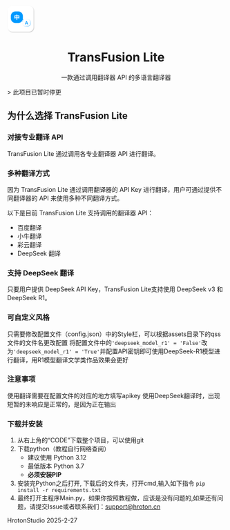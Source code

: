 <img src='data:img/jpg;base64,AAABAAEAQEAAAAEAIAAoQgAAFgAAACgAAABAAAAAgAAAAAEAIAAAAAAAAEAAABMLAAATCwAAAAAA
AAAAAAAAAAAAAAAAAP///wD+/v4A////ACAgIAD///8A////AMLCwgAXFxcAMDAwAR0dHQINDQ0D
FBQUAxUVFQMZGRkDFxcXAyAgIAMYGBgDFRUVAw0NDQMYGBgDEBAQAxISEgMWFhYDExMTAxUVFQMN
DQ0DERERAwUFBQMVFRUDFxcXAw0NDQMREREDEhISAxUVFQMWFhYDDw8PAxsbGwMVFRUDExMTAw4O
DgMYGBgDGRkZAxMTEwMeHh4DIyMjAxQUFAMbGxsDGhoaAxYWFgMSEhIDFBQUAi8vLwFvb28B1tbW
APLy8gAnJycAvr6+AP///wD///8A////AAAAAAAAAAAAAAAAAP///wBoaGgAvr6+AP///wD///8A
fHx8ADIyMgEPDw8ECAgIBwEBAQsAAAAOAAAAEAAAABAAAAAQAAAAEAAAABAAAAAQAAAAEAAAABAA
AAAQAAAAEAAAABAAAAAQAAAAEAAAABAAAAAQAAAAEAAAABAAAAAQAAAAEAAAABAAAAAQAAAAEAAA
ABAAAAAQAAAAEAAAABAAAAAQAAAAEAAAABAAAAAQAAAAEAAAABAAAAAQAAAAEAAAABAAAAAQAAAA
EAAAABAAAAAQAAAAEAMDAw8FBQULCAgIBxEREQQkJCQBbGxsAP///wD///8A////AP///wD///8A
AAAAAP///wDBwcEAqKioANLS0gB6enoAMTExAREREQQAAAAJAAAAEAAAABkWFhYkKCgoLCsrKy4r
KysuKioqLioqKi4rKysuKysrLioqKi4qKiouKysrLioqKi4qKiouKysrLisrKy4rKysuKSkpLioq
Ki4qKiouKioqLioqKi4rKysuKioqLioqKi4qKiouKioqLikpKS4qKiouKSkpLioqKi4qKiouKSkp
LikpKS4pKSkuKSkpLioqKi4pKSkuKCgoLikpKS4pKSkuKCgoLhoaGiwAAAAmAAAAIAAAABkCAgIS
BAQEChQUFAREREQBo6OjAP///wD///8A/f39AAAAAAD///8A2dnZAP///wCMjIwAMDAwAgAAAAYA
AAAPU1NTJq6urlTU1NR/5OTknOrq6qnr6+us6+vrrOvr66vr6+ur6+vrq+vr66vr6+ur6+vrq+vr
66rr6+uq6+vrquvr66rr6+uq6+vrquvr66nr6+up6+vrqerq6qnq6uqp6urqqOrq6qjq6uqo6urq
qOrq6qjq6uqo6urqqOrq6qfq6uqn6urqp+rq6qfq6uqn6urqpurq6qbq6uqm6urqpurq6qbq6uqm
6urqpurq6qTj4+Oc0dHRiKmpqWZWVlZAAAAAKAAAABwGBgYQDQ0NBywsLAJ3d3cA////APv7+wAI
CAgA////ADY2NgCXl5cAIyMjAgAAAAc6OjoZxMTEWu/v76j8/PzP////2P///9n////Y////2P//
/9j////Y////1////9f////X////1////9f////W////1v///9b////W////1f///9X////V////
1P///9T////U////1P///9T////T////0////9P////T////0v///9L////S////0v///9H////R
////0f///9H////R////0P///9D////Q////0P///8/////P////z////879/f3J8PDwscHBwXlE
REQ8AAAAIwMDAxQLCwsIIyMjArGxsQCTk5MAAAAAAHl5eQD5+fkAREREAQAAAAV+fn4i5+fnh/39
/c/////a////2P///9f////W////1v///9b////W////1f///9X////V////1f///9X////U////
1P///9T////U////0////9P////T////0////9L////S////0v///9L////S////0f///9H////R
////0f///9D////Q////0P///9D////P////z////8/////P////zv///87////O////zv///87/
///N////zf///83////N////zf///87+/v7L5ubmonh4eE8AAAAlBAQEFA8PDwdKSkoBAAAAAIyM
jAAtLS0Ab29vAAAAAAOLi4se7+/vk////9j////Y////1////9f////X////1////9b////W////
1v///9b////W////1f///9X////V////1f///9T////U////1P///9T////T////0////9P////T
////0////9L////S////0v///9L////R////0f///9H////R////0P///9D////Q////0P///8//
///P////z////8/////O////zv///87////O////zv///83////N////zf///83////M////zP//
/87u7u6vfHx8UAAAACMEBAQREBAQBDg4OADT09MAAAAAAAAAAAFXV1cO7e3tgP///9j////Z////
2P///9j////X////1////9f////X////1v///9b////W////1v///9b////V////1f///9X////V
////1P///9T////U////1P///9P////T////0////9P////T////0v///9L////S////0v///9H/
///R////0f///9H////Q////0P///9D////Q////z////8/////P////z////8/////O////zv//
/87////O////zf///83////N////zf///8z////M////zurq6qdTU1NAAAAAHAgICAosLCwBiIiI
ANXV1QAAAAAC4ODgS/39/c7////a////2P///9j////Y////2P///9f////X////1////9f////X
////1v///9b////W////1f///9X////V////1f///9X////U////1P///9T////U////0////9P/
///T////0////9P////S////0v///9L////S////0f///9H////R////0f///9D////Q////0P//
/9D////P////z////8/////P////zv///87////O////zv///87////N////zf///83////N////
zf///8z////Mzc3NgwgICCkAAAASDAwMBHh4eAD///8AmZmZEPj4+J3////c////2f///9n////Y
////2P///9j////Y////1////9f////X////1////9f////W////1v///9b////V////1f///9X/
///V////1f///9T////U////1P///9T////T////0////9P////T////0////9L////S////0v//
/9L////R////0f///9H////R////0P///9D////Q////0P///9D////P////z////8/////P////
zv///87////O////zv///83////N////zf///83////N////zfb29rt3d3dJAAAAGQcHBwdXV1cB
////AOLi4jf+/v7M////2v///9n////Z////2f///9j////Y////2P///9j////X////1////9f/
///X////1////9b////W////1v///9X////V////1f///9X////V////1P///9T////U////1P//
/9P////T////0////9P////S////0v///9L////S////0v///9H////R////0f///9H////Q////
0P///9D////Q////0P///8/////P////z////8/////O////zv///87////O////zf///83////N
////zf///83////NxcXFeAAAACAGBgYLIiIiAf///wD09PRk////2////9r////Z////2f///9n/
///Z////2P///9j////Y////2P///9f////X////1////9f////X////1v///9b////W////1v//
/9X////V////1f///9X////U////1P///9T////U////1P///9P////T////0////9L////S////
0v///9L////S////0f///9H////R////0f///9D////Q////0P///9D////P////z////8/////P
////z////87////O////zv///87////N////zf///83////N////z+Xl5ZwgICApAAAADg8PDwI8
PDwD+fn5hf///93////a////2v///9n////Z////2f///9n////Y////2P///9j////Y////1///
/9f////X////1////9f////W////1v///9b////W////1f///9X////V////1f///9T////U////
1P///9T////T////0////9P////T////0////9L////S////0v///9L////R////0f///9H////R
////0P///9D////Q////0P///9D////P////z////8/////P////zv///87////O////zv///83/
///N////zf///87x8fGwU1NTNAAAAA8KCgoCkJCQB/v7+5X////e////2v///9r////a////2f//
/9n////Z////2f///9j////Y////2P///9j////Y////1////9f////X////1v///9b////W////
1v///9b////V////1f///9X////V////1P///9T////U////1P///9T////T////0////9P////T
////0v///9L////S////0f///9H////R////0f///9H////Q////0P///9D////Q////z////8//
///P////z////8/////O////zv///87////O////zf///83////O9vb2uWpqajoAAAAPERERA5iY
mAf7+/uX////3v///9r////a////2v///9r////Z////2f///9n////Z////2P///9j////Y////
2P///9j////X////1////9f////X////1v///9b////W////1v///9X////V////1f///9X////U
////1P///9T////U////0////9P////T////0////9P////S////0v///9L////R////0f///9H/
///R////0P///9D////Q////z////8/////P////z////8/////P////z////87////O////zv//
/87////N////zvf397pubm47AAAADxISEgOampoH+/v7l////97////a////2v///9r////a////
2v///9n////Z////2f///9n////Y////2P///9j////Y////2P///9f////X////1////9f////W
////1v///9b////W////1f///9X////V////1f///9X////U////1P///9T////U////0////9P/
///T////0//+/tL/+O7U/+/W2P/px9v/5b/c/+K43f/fsN7/3Knf/9mi4P/WmuL/2J/g/+fC2f/7
9NH////P////z////8/////P////zv///87////O////zv///8/39/e7b29vPAAAAA8dHR0Dl5eX
B/v7+5f////f////2////9r////a////2v///9r////a////2f///9n////Z////2f///9j////Y
////2P///9j////X////1////9f////X////1////9b////W////1v///9b////V////1f///9X/
///V////1f///9T////U////1P///9T////T////0//9+dP/8dzb/+zP6v/u1fT/79f4/+3S+f/r
zPr/6Mf7/+bB/P/kvP3/4rf+/9yn/v/Ngvv/x3Tu/+jG2P///8/////P////z////8/////O////
zv///87////P9/f3u25ubjwAAAAPGRkZA5WVlQf7+/uY////3////9v////b////2////9r////a
////2v///9r////Z////2f///9n////Z////2f///9j////Y////2P///9f////X////1////9f/
///X////1v///9b////W////1v///9X////V////1f///9X////U////1P///9T////U////1P/9
+tT/9OPe//ju9P/+/f7//////////////////////////////////////////////////v3//+vN
///Fb/f/5Lza////z////8/////P////z////87////O////z/f397tvb288AAAADxEREQOcnJwH
+/v7mP///9/////b////2////9v////b////2v///9r////a////2v///9n////Z////2f///9n/
///Z////2P///9j////Y////2P///9f////X////1////9f////W////1v///9b////W////1f//
/9X////V////1f///9T////U////1P///tT/9ura//rz9f//////////////////////////////
////////////////////////////////////////79f//8Rr8//049P////P////z////8/////P
////zv///8/39/e7bm5uPAAAAA8ZGRkDmJiYB/v7+5j////f////2////9v////b////2////9v/
///a////2v///9r////a////2f///9n////Z////2f///9j////Y////2P///9j////Y////1///
/9f////X////1v///9b////W////1v///9b////V////1f///9X////V////1f///9T//PjV//jt
6P///v///////////////v//+fH///rz///////////////////89///+O7///37////////////
///////Ynv7/15zh////z////8/////P////z////8/////Q9/f3u25ubjwAAAAPGRkZA5aWlgf7
+/uY////3////9z////c////2////9v////b////2////9r////a////2v///9r////a////2f//
/9n////Z////2P///9j////Y////2P///9j////X////1////9f////X////1v///9b////W////
1v///9X////V////1f///9X////V//r01//79fL//////////////////fr//8Zx//+6Uv//+O7/
////////////y37//7ZJ///04///////////////////7tT//8l57P/+/ND////Q////z////8//
///P////0Pf397xvb288AAAADxgYGAOZmZkH+/v7mP///+D////c////3P///9z////b////2///
/9v////b////2v///9r////a////2v///9r////Z////2f///9n////Z////2P///9j////Y////
2P///9f////X////1////9f////X////1v///9b////W////1f///9X////V////1f/69Nj//fn2
///////////////////////Rjf//nQv//9ec///qzP//5Lr//6gl//+5Uf///Pj/////////////
//////Xm///IdfD//PbR////0P///9D////P////z////9D39/e8b29vPAAAAA8ODg4DmpqaB/v7
+5n////g////3P///9z////c////3P///9v////b////2////9v////a////2v///9r////a////
2f///9n////Y////2P///9j////Y////2P///9f////X////1////9f////W////1v///9b////W
////1v///9b////W////1f///9X/+/bY//369v//////////////////////7tP//6Qa//+eDf//
pR7//6IV//+bBf//2aD////////////////////////26P//ynzv//z20f///9D////Q////z///
/8/////Q9/f3vG9vbzwAAAAPGhoaA5mZmQf7+/uZ////4P///9z////c////3P///9z////c////
2////9v////b////2////9r////a////2v/369z/5sHi/9aZ5//Ng+r/zH/q/8x/6v/Mf+r/zH/q
/8x/6v/Mf+r/zH/q/9CK6P/dquP/79bc//361////9b////W////1v///9b////V//z42P/9+/b/
//////////////////////z4//+5UP//qSj//+O4//+8Wf//piH///Le////////////////////
////9+r//86F7f/899H////Q////0P///9D////Q////0ff397xvb288AAAADwoKCgOampoH+/v7
mf///+D////d////3f///9z////c////3P///9z////b////2////9v////a//Ph3v/OhOv/rTP3
/58O/f+aAv//mAD//5gA//+YAP//mAD//5gA//+YAP//mAD//5gA//+ZAP//nAb+/6Qc+v+7VPD/
4LLh//351////9b////W////1f/9+9j//v32////////////////////////////15v//6Ma///n
w///tEL//79e///+/P////////////////////////fs///Sjuz//PjR////0f///9D////Q////
0P///9H39/e9b29vPAAAAA8MDAwDl5eXB/v7+5n////h////3f///93////d////3P///9z////c
////3P///9v///7b/96t5f+sMff/mQH//5gA//+ZAP//mQD//5kA//+ZAP//mQD//5kA//+ZAP//
mQD//5kA//+ZAP//mQD//5kA//+YAP//mAD//58O/P/BZO3/8+La////1v///9X/+O7c//v2+P//
//////////////////////////Da//+nJP//vl7//6Ue///dq///////////////////////////
///47f7/1Zjq//z40v///9H////R////0P///9D////R9/f3vW9vbzwAAAAPERERA5qamgf7+/uZ
////4f///93////d////3f///93////c////3P///9z//v7c/9WW6f+gE/z/mAD//5kA//+ZAP//
mQD//5kA//+ZAP//mQD//5kA//+ZAP//mQD//5kA//+ZAP//mQD//5kA//+ZAP//mQD//5kA//+Z
AP//mQD//7RC8//w2t3/9+vl/+Cy+P/04//////////////////////////////9+///v17//5oD
//+rLf//9OX/////////////////////////////+O7+/9mh6P/9+dL////R////0f///9H////Q
////0ff3971vb288AAAADw4ODgOcnJwH+/v7mf///+H////e////3f///93////d////3f///9z/
///c/9ul5/+gEfz/mAD//5kA//+ZAP//mQD//5kA//+ZAP//mQD//5kA//+ZAP//mQD//5kA//+Z
AP//mQD//5kA//+ZAP//mQD//5kA//+ZAP//mQD//5kA//+YAP//t0v6/+vO/P/pyfT/+fD3////
/////////////////////////////+nJ///Ngf//3q7///79////////////////////////////
//Xm/P/fsOP//v3S////0f///9H////R////0f///9L39/e9b29vPAAAAA8LCwsDm5ubB/v7+5r/
///i////3v///97////d////3f///93////c/+/W4f+pJ/n/mAD//5kA//+ZAP//mQD//5kA//+Z
AP//mQD//5kA//+ZAP//mQD//5kA//+ZAP//mQD//5kA//+ZAP//mQD//5kA//+ZAP//mQD//5kA
//+ZAP//mQD//5oC///Jd/P//fvZ////5f////7/////////////////////////////////////
///////////////////////////////////////s0PX/687a////0v///9L////R////0f///9H/
///S9/f3vW9vbzwAAAAPDAwMA6CgoAf7+/ua////4v///97////e////3v///93////d////3f/F
b+//mAD//5kA//+ZAP//mQD//5kA//+ZAP//mQD//5kA//+ZAP//mQD//5kA//+ZAP//mAD//5kA
//+ZAP//mQD//5kA//+ZAP//mQD//5kA//+ZAP//mQD//5kA//+YAP//oxn6/+vM3f/47d7/9ef6
///+///////////////////////////////////////////////////////////////////58fr/
6Mbk//v11P///9L////S////0v///9H////R////0vf3975wcHA8AAAADxYWFgObm5sH+/v7mv//
/+L////e////3v///97////e////3f/x3OH/pyP6/5gA//+ZAP//mQD//5kA//+ZAP//mQD//5kA
//+ZAP//mQD//5kA//+ZAf//vFj//82C//+jGf//mAD//5kA//+ZAP//mQD//5kA//+ZAP//mQD/
/5kA//+ZAP//mQD//5kA//+5UPT/y334/9eb/P/58Pf////9////////////////////////////
///////////////////////+///68/f/8Nnk//jt1f///9P////S////0v///9L////S////0f//
/9L39/e+cHBwPAAAAA8VFRUDmpqaB/v7+5r////i////3v///97////e////3v///93/26To/5sF
/v+ZAP//mQD//5kA//+ZAP//mQD//5kA//+ZAP//mQD//5kA//+ZAP//mgL//9qj///68v//qy7/
/5gA//+ZAP//mQD//5kA//+ZAP//mQD//5kA//+ZAP//mQD//5kA//+ZAP//oBP//8p79P/u1eH/
/vza////4////+3//v3x//788f/9+vH//fny//z38v/79vL/+/Ty//nx8P/26ej/9OXc//v11P//
/9P////T////0////9L////S////0v///9L////T9/f3vm9vbzwAAAAPGhoaA5ycnAf7+/ua////
4////9/////f////3v///97////d/8h27v+YAP//mQD//5kA//+ZAP//mQD//5kA//+ZAP//mQD/
/5gA//+ZAP//mQD//5oC///Zof//+O7//6st//+YAP//mQD//5kA//+YAP//mQD//5kA//+ZAP//
mQD//5kA//+ZAP//mAD//6IW+//rzd7////W////1v///9b////W//791v/+/Nb//frW//z41v/8
99f/+/XX//rz1//689b//PfU///+1P///9T////T////0////9P////T////0v///9L////S////
0/f3975wcHA8AAAADxUVFQObm5sH+/v7mv///+P////f////3////9/////e////3v++XPL/mAD/
/5kA//+ZAP//mQD//5kA//+ZAP//mQD//54N//+lHv//nAf//5cA//+YAP//2aD///ju//+qKv//
lgD//5gA//+gEv//oRX//5oC//+ZAP//mQD//5kA//+ZAP//mQD//5kA//+eDf3/5sLg////1///
/9f////X////1v///9b////W////1v///9X////V////1f///9X////V////1P///9T////U////
1P///9P////T////0////9P////S////0v///9P39/e/cHBwPAAAAA8SEhIDmpqaB/v7+5r////j
////3////9/////f////3////t7/u1bz/5cA//+ZAP//mQD//5kA//+ZAP//mQD//5gA//+9Wf//
8Nr//8h1//+1R///t0v//+S8///68///w2r//7VH//+5UP//4rb//+G1//+hFP//mAD//5kA//+Z
AP//mQD//5kA//+ZAP//nQr9/+S84f///9f////X////1////9f////W////1v///9b////W////
1v///9X////V////1f///9T////U////1P///9T////U////0////9P////T////0////9P////T
9/f3v3BwcDwAAAAPFBQUA5mZmQf7+/ub////4////9/////f////3////9////7f/7tW8/+XAP//
mQD//5kA//+ZAP//mQD//5kA//+XAP//wmf////////9+f//+/b///v2///+/P////7///z4///7
9v///Pf////////v1///oxn//5gA//+ZAP//mQD//5kA//+ZAP//mQD//50K/f/kvOH////X////
1////9f////X////1////9b////W////1v///9b////W////1f///9X////V////1P///9T////U
////1P///9T////T////0////9P////T////1Pf3979wcHA8AAAADxEREQObm5sH+/v7m////+P/
///g////3////9/////f///+3/+7VvP/lwD//5kA//+ZAP//mQD//5kA//+ZAP//lwD//8Jm///9
+v//0pD//79f///AY///6MX///v1///Lfv//v1///8Np///w2v//79f//6MY//+YAP//mQD//5kA
//+ZAP//mQD//5kA//+dCv3/5Lzh////1////9j////X////1////9f////X////1v///9b////W
////1v///9b////V////1f///9X////V////1P///9T////U////1P///9P////T////0////9T3
9/e/cHBwPAAAAA8PDw8Dm5ubB/v7+5v////k////4P///+D////g////3////t//u1bz/5cA//+Z
AP//mQD//5kA//+ZAP//mQD//5cA///CZ////Pf//7VH//+WAP//mAD//9mf///47v//qir//5YA
//+cB///5sH//+/Y//+jGP//mAD//5kA//+ZAP//mQD//5kA//+ZAP//nQr9/+S84f///9j////Y
////2P///9f////X////1////9f////W////1v///9b////W////1f///9X////V////1f///9X/
///U////1P///9T////U////0////9P////U9/f3v3FxcTwAAAAPICAgA5iYmAf7+/ub////5P//
/+D////g////4P///9////7f/7tW8/+XAP//mQD//5kA//+ZAP//mQD//5kA//+XAP//wmf///z3
//+3TP//mAD//5sE///aov//+O///6ww//+ZAP//nw7//+fD///v2P//oxj//5gA//+ZAP//mQD/
/5kA//+ZAP//mQD//50K/f/kvOH////Y////2P///9j////Y////1////9f////X////1////9f/
///W////1v///9b////W////1f///9X////V////1f///9T////U////1P///9T////T////1Pf3
98BwcHA8AAAADxQUFAObm5sH+/v7m////+T////g////4P///+D////g///+4P+7VvP/lwD//5kA
//+ZAP//mQD//5kA//+ZAP//lwD//8Jn/////v//5sH//9ul///cp///8t7///35///itv//26X/
/92r///47f//79j//6MZ//+YAP//mQD//5kA//+ZAP//mQD//5kA//+dCv3/5Lzi////2P///9j/
///Y////2P///9j////X////1////9f////X////1v///9b////W////1v///9b////V////1f//
/9X////V////1P///9T////U////1P///9X39/fAcHBwPAAAAA8aGhoDl5eXB/v7+5v////l////
4f///+D////g////4P///+D/v2Dy/5gA//+ZAP//mQD//5kA//+ZAP//mQD//5gA//+7Vf//7tX/
//DY///w2v//8Nr///nx///+/P//8+D///DZ///w2f//8Nn//+Cy//+hFP//mAD//5kA//+ZAP//
mQD//5kA//+ZAP//nw79/+fD4f///9j////Z////2f///9j////Y////2P///9f////X////1///
/9f////W////1v///9b////W////1f///9X////V////1f///9X////U////1P///9T////V9/f3
wHBwcDwAAAAPHR0dA5ycnAf7+/uc////5f///+H////h////4P///+D////g/8t97/+YAP//mQD/
/5kA//+ZAP//mQD//5kA//+ZAP//nQr//6MY//+jGP//oxj//6Ma///dqv//+fD//7NB//+iFv//
oxj//6MZ//+hFP//mgL//5kA//+ZAP//mQD//5kA//+ZAP//mAD//6Ud+v/w2d7////Z////2f//
/9n////Y////2P///9j////Y////2P///9f////X////1////9b////W////1v///9b////W////
1f///9X////V////1f///9X////U////1ff398BxcXE8AAAADxsbGwOcnJwH+/v7nP///+X////h
////4f///+H////g////4P/eren/nAf+/5kA//+ZAP//mQD//5kA//+ZAP//mQD//5kA//+YAP//
mAD//5gA//+ZAP//2J7///fr//+qK///lwD//5gA//+YAP//mAD//5kA//+ZAP//mQD//5kA//+Z
AP//mQD//5gA//+zQPT/+vTb////2f///9n////Z////2f///9j////Y////2P///9j////Y////
1////9f////X////1v///9b////W////1v///9b////V////1f///9X////V////1f///9X39/fB
cHBwPAAAAA8hISEDmpqaB/v7+5z////l////4f///+H////h////4f///+D/9OPj/6or+f+YAP//
mQD//5kA//+ZAP//mQD//5kA//+ZAP//mQD//5kA//+ZAP//mQH//684//+6U///nxD//5kA//+Z
AP//mQD//5kA//+ZAP//mQD//5kA//+ZAP//mQD//5kA//+ZAP//zoTq////2v///9r////Z////
2f///9n////Z////2P///9j////Y////2P///9f////X////1////9f////X////1v///9b////W
////1v///9X////V////1f///9X////W9/f3wXBwcDwAAAAPGBgYA5mZmQf7+/uc////5f///+L/
///h////4f///+H////h////4P/Nge//mQH//5kA//+ZAP//mQD//5kA//+ZAP//mQD//5kA//+Z
AP//mQD//5kA//+YAP//mAD//5kA//+ZAP//mQD//5kA//+ZAP//mQD//5kA//+ZAP//mQD//5kA
//+YAP//pyP5/+/Y3////9r////a////2v///9n////Z////2f///9n////Y////2P///9j////Y
////1////9f////X////1////9f////W////1v///9b////W////1v///9X////V////1vf398Fw
cHA8AAAADxUVFQOZmZkH+/v7nP///+b////i////4v///+H////h////4f///+H/9OPk/682+P+Y
AP//mQD//5kA//+ZAP//mQD//5kA//+ZAP//mQD//5kA//+ZAP//mQD//5kA//+ZAP//mQD//5kA
//+ZAP//mQD//5kA//+ZAP//mQD//5kA//+ZAP//mwX+/9GL6v///9r////a////2v///9r////a
////2f///9n////Z////2f///9n////Y////2P///9j////X////1////9f////X////1////9b/
///W////1v///9b////V////1f///9b39/fBcHBwPAAAAA8fHx8DmZmZB/v7+53////m////4v//
/+L////i////4v///+H////h////4P/ku+j/pR77/5gA//+ZAP//mQD//5kA//+ZAP//mQD//5kA
//+ZAP//mQD//5kA//+ZAP//mQD//5kA//+ZAP//mQD//5kA//+ZAP//mQD//5kA//+ZAP//mQD/
/79e8f/68t3////b////2////9r////a////2v///9n////Z////2f///9n////Z////2P///9j/
///Y////2P///9f////X////1////9f////X////1v///9b////W////1v///9X////W9/f3wXFx
cTwAAAAPFRUVA5qamgf7+/ud////5v///+L////i////4v///+L////h////4f///+H////h/+Cx
6f+nIvr/mAD//5kA//+ZAP//mQD//5kA//+ZAP//mQD//5kA//+ZAP//mQD//5kA//+ZAP//mQD/
/5kA//+ZAP//mQD//5kA//+YAP//mgP+/75c8f/26t7////b////2////9v////b////2v///9r/
///a////2v///9n////Z////2f///9n////Y////2P///9j////Y////2P///9f////X////1///
/9f////W////1v///9b////W////1/f398JwcHA8AAAADxEREQOWlpYH+/v7nf///+f////j////
4v///+L////i////4v///+H////h////4f///+H/6cfn/7dK9f+cB/7/mAD//5gA//+ZAP//mQD/
/5kA//+ZAP//mQD//5kA//+ZAP//mQD//5kA//+ZAP//mQD//5gA//+YAP//pR37/86E7P/58N7/
///b////2////9v////b////2////9v////a////2v///9r////a////2f///9n////Z////2f//
/9n////Y////2P///9j////Y////1////9f////X////1////9b////W////1v///9f39/fCcXFx
PAAAAA8YGBgDmJiYB/v7+53////n////4////+P////i////4v///+L////i////4v///+H////h
////4P/58eL/26Xq/7lQ9P+mH/v/ngv9/5sE/v+aA///mgP//5oD//+aA///mgP//5oD//+aA///
nAf+/6AS/P+tMfj/x3Tu/+zP4v///9z////c////3P///9z////c////2////9v////b////2///
/9r////a////2v///9r////a////2f///9n////Z////2P///9j////Y////2P///9j////X////
1////9f////X////1v///9b////X9/f3wnFxcT0AAAAPFBQUA56engf7+/ud////5////+P////j
////4////+L////i////4v///+L////h////4f///+H////h////4P/9+eH/8dzk/+S75//cqOr/
2qTq/9qk6v/apOr/2qTp/9qk6f/ao+n/26Tp/9+u5//qyuT/9+vg////3f///93////d////3P//
/9z////c////3P///9z////b////2////9v////b////2v///9r////a////2v///9n////Z////
2f///9n////Z////2P///9j////Y////2P///9f////X////1////9f////W////1/f398JxcXE8
AAAADxYWFgOkpKQH/Pz8nf///+f////j////4////+P////j////4v///+L////i////4v///+H/
///h////4f///+H////h////4P///+D////f////3////9/////f////3v///97////e////3v//
/97////d////3v///93////d////3f///93////c////3P///9z////c////3P///9v////b////
2////9v////a////2v///9r////a////2f///9n////Z////2f///9n////Y////2P///9j////Y
////1////9f////X////1////9j39/fCc3NzPAAAAA4YGBgDqampBvz8/Jv////n////5P///+P/
///j////4////+P////j////4v///+L////i////4f///+H////h////4f///+H////g////4P//
/+D////g////3////9/////f////3////97////e////3v///97////e////3f///93////d////
3f///9z////c////3P///9z////c////2////9v////b////2////9r////a////2v///9r////Z
////2f///9n////Z////2f///9j////Y////2P///9j////X////1////9f////Y9/f3wnV1dTkA
AAANHR0dAoODgwP8/PyN////5////+T////k////4////+P////j////4////+P////i////4v//
/+L////i////4f///+H////h////4f///+D////g////4P///+D////f////3////9/////f////
3////97////e////3v///97////d////3f///93////d////3f///9z////c////3P///9z////b
////2////9v////b////2v///9r////a////2v///9r////Z////2f///9n////Z////2P///9j/
///Y////2P///9f////X////2fX19bloaGgwAAAAChwcHAH///8A+/v7bP///+b////k////5P//
/+T////j////4////+P////j////4v///+L////i////4v///+L////h////4f///+H////h////
4P///+D////g////4P///9/////f////3////9/////f////3v///97////e////3v///93////d
////3f///93////d////3P///9z////c////3P///9v////b////2////9v////a////2v///9r/
///a////2v///9n////Z////2f///9n////Y////2P///9j////Y////1////9rt7e2kOTk5IAAA
AAdLS0sB////APn5+T3////a////5f///+T////k////5P///+P////j////4////+P////i////
4v///+L////i////4v///+H////h////4f///+H////g////4P///+D////g////3////9/////f
////3////9/////e////3v///97////e////3f///93////d////3f///93////c////3P///9z/
///c////2////9v////b////2////9r////a////2v///9r////a////2f///9n////Z////2f//
/9j////Y////2P///9j////Z3NzcegAAABESEhIEpqamAP///wDt7e0P/v7+rP///+j////k////
5P///+T////k////4////+P////j////4////+P////i////4v///+L////i////4f///+H////h
////4f///+D////g////4P///+D////f////3////9/////f////3////97////e////3v///97/
///e////3f///93////d////3f///9z////c////3P///9z////b////2////9v////b////2///
/9r////a////2v///9r////Z////2f///9n////Z////2P///9j////Z+/v7yK6urkAAAAAIHh4e
Af///wA8PDwA////APz8/FP////e////5f///+T////k////5P///+T////j////4////+P////j
////4////+L////i////4v///+L////h////4f///+H////h////4P///+D////g////4P///9//
///f////3////9/////f////3v///97////e////3v///97////d////3f///93////d////3P//
/9z////c////3P///9v////b////2////9v////b////2v///9r////a////2v///9n////Z////
2f///9n////Y////2urq6okwMDAUAAAABI+PjwAAAAAAAAAAAP///wDv7+8K/v7+kf///+f////l
////5P///+T////k////5P///+T////j////4////+P////j////4v///+L////i////4v///+H/
///h////4f///+H////g////4P///+D////g////3////9/////f////3////9/////e////3v//
/97////e////3v///93////d////3f///93////c////3P///9z////c////2////9v////b////
2////9v////a////2v///9r////a////2f///9n////Z////2/n5+bWtra0vAAAABUhISAH///8A
n5+fAOjo6AD///8A////APf39xz+/v6m////5////+X////k////5P///+T////k////5P///+P/
///j////4////+P////i////4v///+L////i////4f///+H////h////4f///+D////g////4P//
/+D////g////3////9/////f////3////97////e////3v///97////e////3f///93////d////
3f///9z////c////3P///9z////b////2////9v////b////2////9r////a////2v///9n////Z
////3Pv7+7/S0tJFAAAABiAgIALe3t4A////AP///wDo6OgAtra2ANXV1QD///8A+fn5Hv7+/pn/
///i////5////+X////k////5P///+T////k////4////+P////j////4////+L////i////4v//
/+L////h////4f///+H////h////4P///+D////g////4P///+D////f////3////9/////f////
3////97////e////3v///93////d////3f///93////d////3P///9z////c////3P///9z////b
////2////9v////b////2v///9r////b////2/v7+7La2tpBAAAABhQUFALGxsYA////AP///wD/
//8AAAAAAI6OjgC0tLQA////AP///wDx8fEP/f39Y/7+/r3////i////6P///+f////m////5v//
/+b////m////5f///+X////l////5f///+T////k////5P///+T////j////4////+P////j////
4v///+L////i////4v///+L////h////4f///+H////h////4P///+D////g////4P///+D////f
////3////9/////f////3v///97////e////3v///93////d////3v///97////b/f39xPb29n7O
zs4lAAAAAgcHBwGnp6cA////APz8/AD///8A////AAAAAACAgIAAnJycAAAAAADj4+MA////AP//
/wD4+Pga/Pz8Vf39/Yz+/v6t/v7+vP7+/r/+/v6+/v7+vv7+/r7+/v6+/v7+vf7+/r3+/v69/v7+
vf7+/r3+/v69/v7+vP7+/rz+/v68/v7+vP7+/rz+/v67/v7+u/7+/rv+/v67/v7+u/7+/rr+/v66
/v7+uv7+/rr+/v66/v7+uv7+/rn+/v65/v7+uf7+/rn+/v64/v7+uP7+/rj+/v64/v7+uP7+/rj+
/v63/v7+tv39/az7+/uS9/f3ZeXl5StiYmIG////AFJSUgD///8AAAAAAP7+/gDc3NwA////AAAA
AAAAAAAAAAAAAP///wAAAAAASEhIAP///wD///8A////AP///wDFxcUC7u7uDvDw8Bft7e0Z6enp
Gerq6hnq6uoZ6enpGerq6hnr6+sZ6+vrGerq6hnr6+sZ6urqGevr6xnr6+sZ6urqGenp6Rns7OwZ
6+vrGenp6Rnq6uoZ6enpGerq6hnr6+sZ6+vrGerq6hjq6uoY6enpGevr6xjr6+sY6+vrGOvr6xjp
6ekY6+vrGOrq6hjp6ekY7OzsGOvr6xjp6ekY6urqGOjo6Bjg4OASsLCwB////wD///8AAAAAAP7+
/gD///8A////AP///wD///8A////AAAAAAAAAAAAwAAAAAAAAAOAAAAAAAAAAQAAAAAAAAABAAAA
AAAAAAAAAAAAAAAAAAAAAAAAAAAAAAAAAAAAAAAAAAAAAAAAAAAAAAAAAAAAAAAAAAAAAAAAAAAA
AAAAAAAAAAAAAAAAAAAAAAAAAAAAAAAAAAAAAAAAAAAAAAAAAAAAAAAAAAAAAAAAAAAAAAAAAAAA
AAAAAAAAAAAAAAAAAAAAAAAAAAAAAAAAAAAAAAAAAAAAAAAAAAAAAAAAAAAAAAAAAAAAAAAAAAAA
AAAAAAAAAAAAAAAAAAAAAAAAAAAAAAAAAAAAAAAAAAAAAAAAAAAAAAAAAAAAAAAAAAAAAAAAAAAA
AAAAAAAAAAAAAAAAAAAAAAAAAAAAAAAAAAAAAAAAAAAAAAAAAAAAAAAAAAAAAAAAAAAAAAAAAAAA
AAAAAAAAAAAAAAAAAAAAAAAAAAAAAAAAAAAAAAAAAAAAAAAAAAAAAAAAAAAAAAAAAAAAAAAAAAAA
AAAAAAAAAAAAAAAAAAAAAAAAAAAAAAAAAAAAAAAAAAAAAAAAAAAAAAAAAAAAAAAAAAAAAAAAAAAA
AAAAAAAAAAAAAAAAAAAAAAAAAAAAAAAAAAAAAAAAAAAAAAAAAAAAAAAAAAAAAAAAAAAAAAAAAAAA
AAAAAAAAAAAAAAAAAIAAAAAAAAABwAAAAAAAAAM='/>
<h1 align = "center" > TransFusion Lite</h1>
<p align = "center">一款通过调用翻译器 API 的多语言翻译器</p>
> 此项目已暂时停更

## 为什么选择 TransFusion Lite

### 对接专业翻译 API

TransFusion Lite 通过调用各专业翻译器 API 进行翻译。

### 多种翻译方式

因为 TransFusion Lite 通过调用翻译器的 API Key 进行翻译，用户可通过提供不同翻译器的 API 来使用多种不同翻译方式。

以下是目前 TransFusion Lite 支持调用的翻译器 API：

- 百度翻译
- 小牛翻译
- 彩云翻译
- DeepSeek 翻译

### 支持 DeepSeek 翻译

只要用户提供 DeepSeek API Key，TransFusion Lite支持使用 DeepSeek v3 和 DeepSeek R1。

### 可自定义风格

只需要修改配置文件（config.json）中的Style栏，可以根据assets目录下的qss文件的文件名更改配置
将配置文件中的`'deepseek_model_r1' = 'False'`改为`'deepseek_model_r1' = 'True'`并配置API密钥即可使用DeepSeek-R1模型进行翻译，用R1模型翻译文学类作品效果会更好


### 注意事项

使用翻译需要在配置文件的对应的地方填写apikey
使用DeepSeek翻译时，出现短暂的未响应是正常的，是因为正在输出

### 下载并安装

1. 从右上角的“CODE”下载整个项目，可以使用git
2. 下载python（教程自行网络查阅）
	- 建议使用 Python 3.12
	- 最低版本 Python 3.7
	- **必须安装PIP**
3. 安装完Python之后打开, 下载后的文件夹，打开cmd,输入如下指令
	`pip install -r requirements.txt`
4. 最终打开主程序Main.py，如果你按照教程做，应该是没有问题的,如果还有问题，请提交Issue或者联系我们：support@hroton.cn


HrotonStudio
2025-2-27

